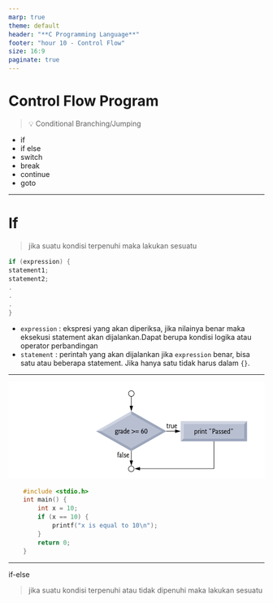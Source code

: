 ```yaml
---
marp: true
theme: default
header: "**C Programming Language**"
footer: "hour 10 - Control Flow"
size: 16:9
paginate: true
---
```


# Control Flow Program

> :bulb: Conditional Branching/Jumping

- if
- if else
- switch
- break
- continue
- goto

---

# If

> jika suatu kondisi terpenuhi maka lakukan sesuatu

```c
if (expression) {
statement1;
statement2;
.
.
.
}
```

- `expression` : ekspresi yang akan diperiksa, jika nilainya benar maka eksekusi statement akan dijalankan.Dapat berupa kondisi logika atau operator perbandingan
- `statement` : perintah yang akan dijalankan jika `expression` benar, bisa satu atau beberapa statement. Jika hanya satu tidak harus dalam `{}`.

---

![alt text](image.png)

```c
    #include <stdio.h>
    int main() {
        int x = 10;
        if (x == 10) {
            printf("x is equal to 10\n");
        }
        return 0;
    }
```

---

if-else

> jika suatu kondisi terpenuhi atau tidak dipenuhi maka lakukan sesuatu
